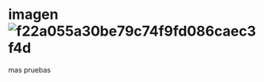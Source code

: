 # imagen![f22a055a30be79c74f9fd086caec3f4d](https://user-images.githubusercontent.com/99420023/154593180-823d841c-1445-41f4-be13-a7e6eb7b2eed.jpg)
mas pruebas